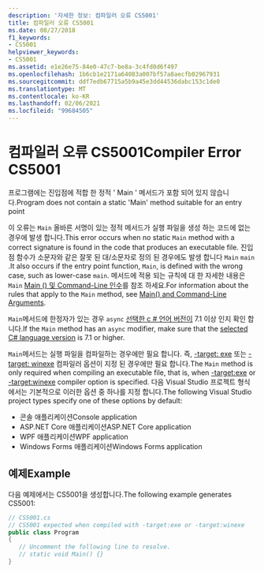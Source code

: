 ```yaml
---
description: '자세한 정보: 컴파일러 오류 CS5001'
title: 컴파일러 오류 CS5001
ms.date: 08/27/2018
f1_keywords:
- CS5001
helpviewer_keywords:
- CS5001
ms.assetid: e1e26e75-84e0-47c7-be8a-3c4fd0d6f497
ms.openlocfilehash: 1b6cb1e2171a64083a007bf57a8aecfb02967931
ms.sourcegitcommit: ddf7edb67715a5b9a45e3dd44536dabc153c1de0
ms.translationtype: MT
ms.contentlocale: ko-KR
ms.lasthandoff: 02/06/2021
ms.locfileid: "99684505"
---
```

# <a name="compiler-error-cs5001"></a><span data-ttu-id="fc262-103">컴파일러 오류 CS5001</span><span class="sxs-lookup"><span data-stu-id="fc262-103">Compiler Error CS5001</span></span>

<span data-ttu-id="fc262-104">프로그램에는 진입점에 적합 한 정적 ' Main ' 메서드가 포함 되어 있지 않습니다.</span><span class="sxs-lookup"><span data-stu-id="fc262-104">Program does not contain a static 'Main' method suitable for an entry point</span></span>

<span data-ttu-id="fc262-105">이 오류는 `Main` 올바른 서명이 있는 정적 메서드가 실행 파일을 생성 하는 코드에 없는 경우에 발생 합니다.</span><span class="sxs-lookup"><span data-stu-id="fc262-105">This error occurs when no static `Main` method with a correct signature is found in the code that produces an executable file.</span></span> <span data-ttu-id="fc262-106">진입점 함수가 소문자와 같은 잘못 된 대/소문자로 정의 된 경우에도 발생 합니다 `Main` `main` .</span><span class="sxs-lookup"><span data-stu-id="fc262-106">It also occurs if the entry point function, `Main`, is defined with the wrong case, such as lower-case `main`.</span></span> <span data-ttu-id="fc262-107">메서드에 적용 되는 규칙에 대 한 자세한 내용은 `Main` [Main () 및 Command-Line 인수](../programming-guide/main-and-command-args/index.md)를 참조 하세요.</span><span class="sxs-lookup"><span data-stu-id="fc262-107">For information about the rules that apply to the `Main` method, see [Main() and Command-Line Arguments](../programming-guide/main-and-command-args/index.md).</span></span>

<span data-ttu-id="fc262-108">`Main`메서드에 한정자가 있는 경우 `async` [선택한 c # 언어 버전이](../language-reference/configure-language-version.md) 7.1 이상 인지 확인 합니다.</span><span class="sxs-lookup"><span data-stu-id="fc262-108">If the `Main` method has an `async` modifier, make sure that the [selected C# language version](../language-reference/configure-language-version.md) is 7.1 or higher.</span></span>

<span data-ttu-id="fc262-109">`Main`메서드는 실행 파일을 컴파일하는 경우에만 필요 합니다. 즉, [-target: exe](../language-reference/compiler-options/target-exe-compiler-option.md) 또는 [-target: winexe](../language-reference/compiler-options/target-winexe-compiler-option.md) 컴파일러 옵션이 지정 된 경우에만 필요 합니다.</span><span class="sxs-lookup"><span data-stu-id="fc262-109">The `Main` method is only required when compiling an executable file, that is, when [-target:exe](../language-reference/compiler-options/target-exe-compiler-option.md) or [-target:winexe](../language-reference/compiler-options/target-winexe-compiler-option.md) compiler option is specified.</span></span> <span data-ttu-id="fc262-110">다음 Visual Studio 프로젝트 형식에서는 기본적으로 이러한 옵션 중 하나를 지정 합니다.</span><span class="sxs-lookup"><span data-stu-id="fc262-110">The following Visual Studio project types specify one of these options by default:</span></span>

- <span data-ttu-id="fc262-111">콘솔 애플리케이션</span><span class="sxs-lookup"><span data-stu-id="fc262-111">Console application</span></span>
- <span data-ttu-id="fc262-112">ASP.NET Core 애플리케이션</span><span class="sxs-lookup"><span data-stu-id="fc262-112">ASP.NET Core application</span></span>
- <span data-ttu-id="fc262-113">WPF 애플리케이션</span><span class="sxs-lookup"><span data-stu-id="fc262-113">WPF application</span></span>
- <span data-ttu-id="fc262-114">Windows Forms 애플리케이션</span><span class="sxs-lookup"><span data-stu-id="fc262-114">Windows Forms application</span></span>

## <a name="example"></a><span data-ttu-id="fc262-115">예제</span><span class="sxs-lookup"><span data-stu-id="fc262-115">Example</span></span>

<span data-ttu-id="fc262-116">다음 예제에서는 CS5001을 생성합니다.</span><span class="sxs-lookup"><span data-stu-id="fc262-116">The following example generates CS5001:</span></span>
  
```csharp
// CS5001.cs
// CS5001 expected when compiled with -target:exe or -target:winexe
public class Program
{
   // Uncomment the following line to resolve.
   // static void Main() {}
}
```  
